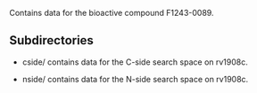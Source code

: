 Contains data for the bioactive compound F1243-0089.

## Subdirectories

- cside/ contains data for the C-side search space on rv1908c.

- nside/ contains data for the N-side search space on rv1908c.


